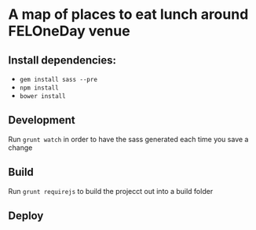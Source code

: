 # A map of places to eat lunch around FELOneDay venue

## Install dependencies:

* ``gem install sass --pre``
* ``npm install``
* ``bower install``

## Development

Run ``grunt watch`` in order to have the sass generated each time you save a change

## Build

Run ``grunt requirejs`` to build the projecct out into a build folder

## Deploy
